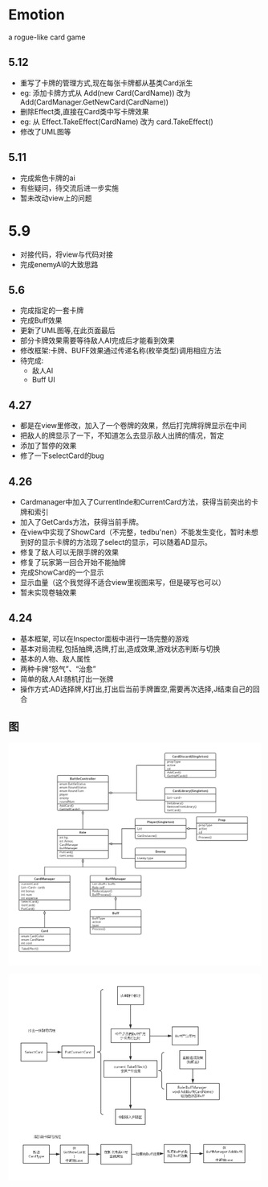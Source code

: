 # Emotion

a rogue-like card game



## 5.12

* 重写了卡牌的管理方式,现在每张卡牌都从基类Card派生
* eg: 添加卡牌方式从 Add(new Card(CardName)) 改为 Add(CardManager.GetNewCard(CardName))
* 删除Effect类,直接在Card类中写卡牌效果
* eg: 从 Effect.TakeEffect(CardName) 改为 card.TakeEffect()
* 修改了UML图等

## 5.11

* 完成紫色卡牌的ai
* 有些疑问，待交流后进一步实施
* 暂未改动view上的问题


# 5.9

* 对接代码，将view与代码对接
* 完成enemyAI的大致思路

## 5.6

- 完成指定的一套卡牌
- 完成Buff效果
- 更新了UML图等,在此页面最后
- 部分卡牌效果需要等待敌人AI完成后才能看到效果
- 修改框架:卡牌、BUFF效果通过传递名称(枚举类型)调用相应方法
- 待完成:
  - 敌人AI
  - Buff UI

## 4.27

- 都是在view里修改，加入了一个卷牌的效果，然后打完牌将牌显示在中间
- 把敌人的牌显示了一下，不知道怎么去显示敌人出牌的情况，暂定
- 添加了暂停的效果 
- 修了一下selectCard的bug

## 4.26

- Cardmanager中加入了CurrentInde和CurrentCard方法，获得当前突出的卡牌和索引
- 加入了GetCards方法，获得当前手牌。
- 在view中实现了ShowCard（不完整，tedbu'nen）不能发生变化，暂时未想到好的显示卡牌的方法现了select的显示，可以随着AD显示。
- 修复了敌人可以无限手牌的效果
- 修复了玩家第一回合开始不能抽牌
- 完成ShowCard的一个显示
- 显示血量（这个我觉得不适合view里视图来写，但是硬写也可以）
- 暂未实现卷轴效果

## 4.24

- 基本框架, 可以在Inspector面板中进行一场完整的游戏
- 基本对局流程,包括抽牌,选牌,打出,造成效果,游戏状态判断与切换
- 基本的人物、敌人属性
- 两种卡牌“怒气”、“治愈”
- 简单的敌人AI:随机打出一张牌
- 操作方式:AD选择牌,K打出,打出后当前手牌置空,需要再次选择,J结束自己的回合

## 图

  ![](https://github.com/Nagisa3113/Emotion/blob/Liu/Emotion.jpg)

  ![](https://github.com/Nagisa3113/Emotion/blob/Liu/Card.jpg) 
